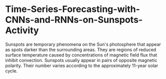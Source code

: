 # Time-Series-Forecasting-with-CNNs-and-RNNs-on-Sunspots-Activity
Sunspots are temporary phenomena on the Sun's photosphere that appear as spots darker than the surrounding areas. They are regions of reduced surface temperature caused by concentrations of magnetic field flux that inhibit convection. Sunspots usually appear in pairs of opposite magnetic polarity. Their number varies according to the approximately 11-year solar cycle.
